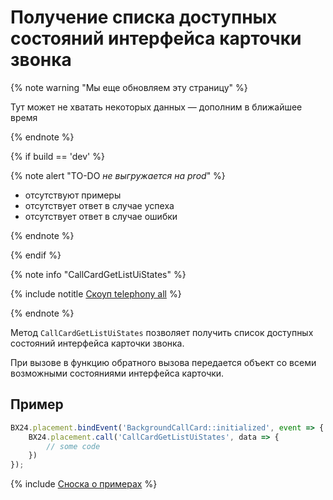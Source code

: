 # Получение списка доступных состояний интерфейса карточки звонка

{% note warning "Мы еще обновляем эту страницу" %}

Тут может не хватать некоторых данных — дополним в ближайшее время

{% endnote %}

{% if build == 'dev' %}

{% note alert "TO-DO _не выгружается на prod_" %}

- отсутствуют примеры
- отсутствует ответ в случае успеха
- отсутствует ответ в случае ошибки

{% endnote %}

{% endif %}

{% note info "CallCardGetListUiStates" %}

{% include notitle [Скоуп telephony all](../../../telephony/_includes/scope-telephony-all.md) %}

{% endnote %}

Метод `CallCardGetListUiStates` позволяет получить список доступных состояний интерфейса карточки звонка.

При вызове в функцию обратного вызова передается объект со всеми возможными состояниями интерфейса карточки.

## Пример

```js
BX24.placement.bindEvent('BackgroundCallCard::initialized', event => {
    BX24.placement.call('CallCardGetListUiStates', data => {
        // some code
    })
});
```

{% include [Сноска о примерах](../../../../_includes/examples.md) %}